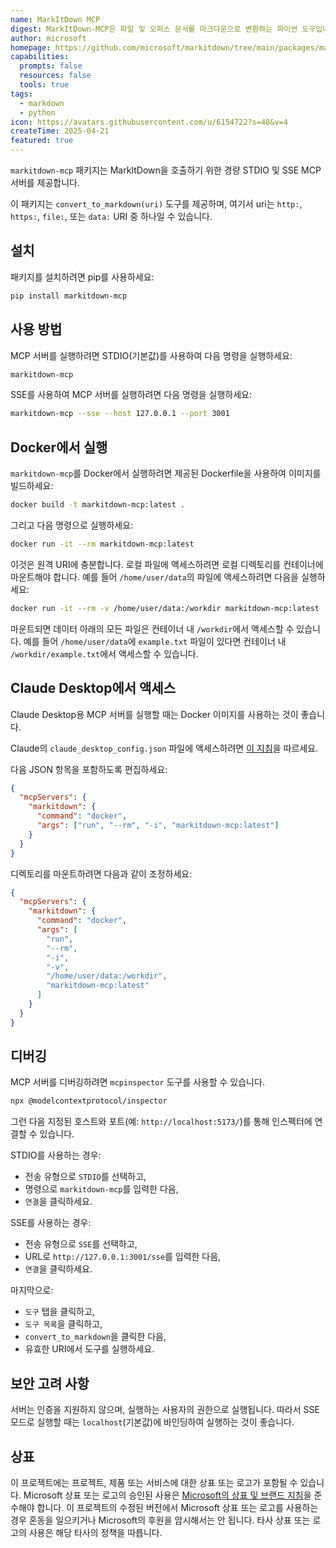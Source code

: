 ```yaml
---
name: MarkItDown MCP
digest: MarkItDown-MCP은 파일 및 오피스 문서를 마크다운으로 변환하는 파이썬 도구입니다.
author: microsoft
homepage: https://github.com/microsoft/markitdown/tree/main/packages/markitdown-mcp
capabilities:
  prompts: false
  resources: false
  tools: true
tags:
  - markdown
  - python
icon: https://avatars.githubusercontent.com/u/6154722?s=48&v=4
createTime: 2025-04-21
featured: true
---
```


`markitdown-mcp` 패키지는 MarkItDown을 호출하기 위한 경량 STDIO 및 SSE MCP 서버를 제공합니다.

이 패키지는 `convert_to_markdown(uri)` 도구를 제공하며, 여기서 uri는 `http:`, `https:`, `file:`, 또는 `data:` URI 중 하나일 수 있습니다.

## 설치

패키지를 설치하려면 pip를 사용하세요:

```bash
pip install markitdown-mcp
```

## 사용 방법

MCP 서버를 실행하려면 STDIO(기본값)를 사용하여 다음 명령을 실행하세요:

```bash
markitdown-mcp
```

SSE를 사용하여 MCP 서버를 실행하려면 다음 명령을 실행하세요:

```bash
markitdown-mcp --sse --host 127.0.0.1 --port 3001
```

## Docker에서 실행

`markitdown-mcp`를 Docker에서 실행하려면 제공된 Dockerfile을 사용하여 이미지를 빌드하세요:

```bash
docker build -t markitdown-mcp:latest .
```

그리고 다음 명령으로 실행하세요:

```bash
docker run -it --rm markitdown-mcp:latest
```

이것은 원격 URI에 충분합니다. 로컬 파일에 액세스하려면 로컬 디렉토리를 컨테이너에 마운트해야 합니다. 예를 들어 `/home/user/data`의 파일에 액세스하려면 다음을 실행하세요:

```bash
docker run -it --rm -v /home/user/data:/workdir markitdown-mcp:latest
```

마운트되면 데이터 아래의 모든 파일은 컨테이너 내 `/workdir`에서 액세스할 수 있습니다. 예를 들어 `/home/user/data`에 `example.txt` 파일이 있다면 컨테이너 내 `/workdir/example.txt`에서 액세스할 수 있습니다.

## Claude Desktop에서 액세스

Claude Desktop용 MCP 서버를 실행할 때는 Docker 이미지를 사용하는 것이 좋습니다.

Claude의 `claude_desktop_config.json` 파일에 액세스하려면 [이 지침](https://modelcontextprotocol.io/quickstart/user#for-claude-desktop-users)을 따르세요.

다음 JSON 항목을 포함하도록 편집하세요:

```json
{
  "mcpServers": {
    "markitdown": {
      "command": "docker",
      "args": ["run", "--rm", "-i", "markitdown-mcp:latest"]
    }
  }
}
```

디렉토리를 마운트하려면 다음과 같이 조정하세요:

```json
{
  "mcpServers": {
    "markitdown": {
      "command": "docker",
      "args": [
        "run",
        "--rm",
        "-i",
        "-v",
        "/home/user/data:/workdir",
        "markitdown-mcp:latest"
      ]
    }
  }
}
```

## 디버깅

MCP 서버를 디버깅하려면 `mcpinspector` 도구를 사용할 수 있습니다.

```bash
npx @modelcontextprotocol/inspector
```

그런 다음 지정된 호스트와 포트(예: `http://localhost:5173/`)를 통해 인스펙터에 연결할 수 있습니다.

STDIO를 사용하는 경우:

- 전송 유형으로 `STDIO`를 선택하고,
- 명령으로 `markitdown-mcp`를 입력한 다음,
- `연결`을 클릭하세요.

SSE를 사용하는 경우:

- 전송 유형으로 `SSE`를 선택하고,
- URL로 `http://127.0.0.1:3001/sse`를 입력한 다음,
- `연결`을 클릭하세요.

마지막으로:

- `도구` 탭을 클릭하고,
- `도구 목록`을 클릭하고,
- `convert_to_markdown`을 클릭한 다음,
- 유효한 URI에서 도구를 실행하세요.

## 보안 고려 사항

서버는 인증을 지원하지 않으며, 실행하는 사용자의 권한으로 실행됩니다. 따라서 SSE 모드로 실행할 때는 `localhost`(기본값)에 바인딩하여 실행하는 것이 좋습니다.

## 상표

이 프로젝트에는 프로젝트, 제품 또는 서비스에 대한 상표 또는 로고가 포함될 수 있습니다. Microsoft 상표 또는 로고의 승인된 사용은 [Microsoft의 상표 및 브랜드 지침](https://www.microsoft.com/en-us/legal/intellectualproperty/trademarks/usage/general)을 준수해야 합니다. 이 프로젝트의 수정된 버전에서 Microsoft 상표 또는 로고를 사용하는 경우 혼동을 일으키거나 Microsoft의 후원을 암시해서는 안 됩니다. 타사 상표 또는 로고의 사용은 해당 타사의 정책을 따릅니다.